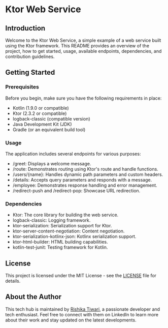 # Ktor Web Service

## Introduction

Welcome to the Ktor Web Service, a simple example of a web service built using the Ktor framework. This README provides an overview of the project, how to get started, usage, available endpoints, dependencies, and contribution guidelines.

## Getting Started

### Prerequisites

Before you begin, make sure you have the following requirements in place:

- Kotlin (1.9.0 or compatible)
- Ktor (2.3.2 or compatible)
- logback-classic (compatible version)
- Java Development Kit (JDK)
- Gradle (or an equivalent build tool)

### Usage

The application includes several endpoints for various purposes:

   - /greet: Displays a welcome message.
   - /route: Demonstrates routing using Ktor's route and handle functions.
   - /users/{name}: Handles dynamic path parameters and custom headers.
   - /details: Accepts query parameters and responds with a message.
   - /employee: Demonstrates response handling and error management.
   - /redirect-push and /redirect-pop: Showcase URL redirection.


### Dependencies

   - Ktor: The core library for building the web service.
   - logback-classic: Logging framework.
   - ktor-serialization: Serialization support for Ktor.
   - ktor-server-content-negotiation: Content negotiation.
   - ktor-serialization-kotlinx-json: Kotlinx serialization support.
   - ktor-html-builder: HTML building capabilities.
   - kotlin-test-junit: Testing framework for Kotlin.

## License

This project is licensed under the MIT License - see the [LICENSE](LICENSE) file for details.

## About the Author

This tech hub is maintained by [Rishika Tiwari](https://www.linkedin.com/in/rishika-tiwari20), a passionate developer and tech enthusiast. Feel free to connect with them on LinkedIn to learn more about their work and stay updated on the latest developments.





